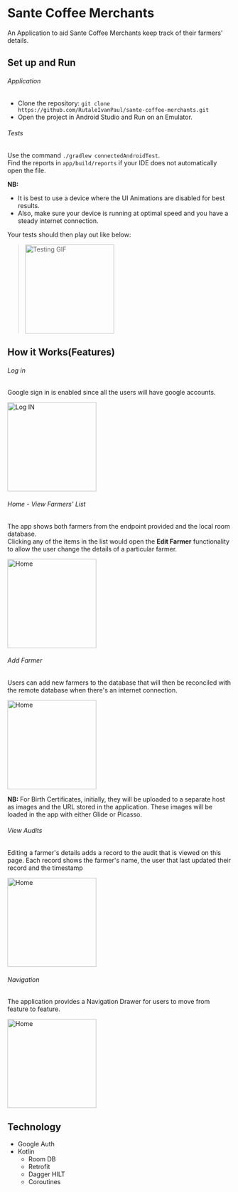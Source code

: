# Sante Coffee Merchants

An Application to aid Sante Coffee Merchants keep track of their farmers' details.

## Set up and Run
###### Application
- Clone the repository: `git clone https://github.com/RutaleIvanPaul/sante-coffee-merchants.git`
- Open the project in Android Studio and Run on an Emulator.

###### Tests
Use the command `./gradlew connectedAndroidTest`.  
Find the reports in `app/build/reports` if your IDE does not automatically open the file.

**NB:**
- It is best to use a device where the UI Animations are disabled for best results.
- Also, make sure your device is running at optimal speed and you have a steady internet connection.

Your tests should then play out like below:
> <img src="https://user-images.githubusercontent.com/30496434/100745104-d6ddea00-33ef-11eb-89dc-1b88c71a1d16.gif" alt="Testing GIF" width="200"/>

## How it Works(Features)
###### Log in
Google sign in is enabled since all the users will have google accounts.

<img src="https://user-images.githubusercontent.com/30496434/100543640-5178ff00-3262-11eb-8e9e-666ab30f8411.png" alt="Log IN" width="200"/>

###### Home - View Farmers' List
The app shows both farmers from the endpoint provided and the local room database.  
Clicking any of the items in the list would open the **Edit Farmer** functionality to allow the user change the details of a particular farmer.

<img src ="https://user-images.githubusercontent.com/30496434/100543902-a10bfa80-3263-11eb-8970-07f42afbb5c5.png" alt="Home" width ="200"/>

###### Add Farmer
Users can add new farmers to the database that will then be reconciled with the remote database when there's an internet connection.

<img src ="https://user-images.githubusercontent.com/30496434/100544021-1f689c80-3264-11eb-9794-be4b9287a688.png" alt="Home" width ="200"/>

**NB:** For Birth Certificates, initially, they will be uploaded to a separate host as images and the URL stored in the application. These images will be loaded in the app with either Glide or Picasso.

###### View Audits
Editing a farmer's details adds a record to the audit that is viewed on this page. Each record shows the farmer's name, the user that last updated their record and the timestamp

<img src ="https://user-images.githubusercontent.com/30496434/100544301-baae4180-3265-11eb-934d-ae0b1de7081c.png" alt="Home" width ="200"/>

######  Navigation
The application provides a Navigation Drawer for users to move from feature to feature.

<img src ="https://user-images.githubusercontent.com/30496434/100544129-b2093b80-3264-11eb-845d-a49ab787dc28.png" alt="Home" width ="200"/>

## Technology
- Google Auth
- Kotlin
  - Room DB
  - Retrofit
  - Dagger HILT
  - Coroutines
